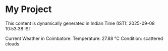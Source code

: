 # My Project

This content is dynamically generated in Indian Time (IST): 2025-09-08 10:53:38 IST


Current Weather in Coimbatore:
Temperature: 27.88 °C
Condition: scattered clouds
